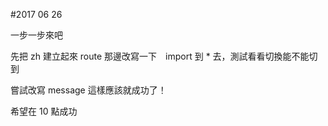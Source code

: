 #2017 06 26

一步一步來吧

先把 zh 建立起來
route 那邊改寫一下　import 到 * 去，測試看看切換能不能切到

嘗試改寫 message 
這樣應該就成功了！

希望在 10 點成功
